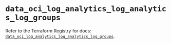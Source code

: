 # `data_oci_log_analytics_log_analytics_log_groups`

Refer to the Terraform Registry for docs: [`data_oci_log_analytics_log_analytics_log_groups`](https://registry.terraform.io/providers/oracle/oci/6.18.0/docs/data-sources/log_analytics_log_analytics_log_groups).
